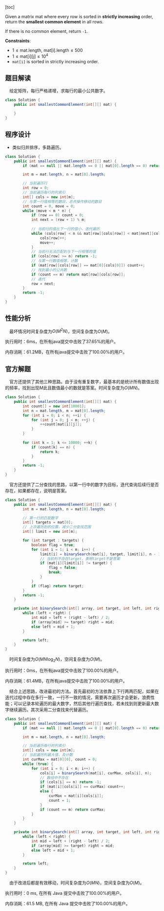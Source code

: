 [toc]

Given a matrix mat where every row is sorted in **strictly increasing** order, return the **smallest common element** in all rows.

If there is no common element, return `-1`.



**Constraints**:

* $1 \le \text{mat.length, mat[i].length} \le 500$
* $1 \le \text{mat[i][j]} \le 10^4$
* `mat[i]` is sorted in strictly increasing order.



## 题目解读

&emsp;给定矩阵，每行严格递增，求每行的最小公共数字。

```java
class Solution {
    public int smallestCommonElement(int[][] mat) {

    }
}
```

## 程序设计

* 类似归并排序，多路遍历。

```java
class Solution {
    public int smallestCommonElement(int[][] mat) {
        if (mat == null || mat.length == 0 || mat[0].length == 0) return -1;

        int m = mat.length, n = mat[0].length;

        // 当前遍历行
        int row = 0;
        // 当前遍历每行的列索引
        int[] cols = new int[m];
		// 与第一行值相等的数目，总共操作移动的数目
        int count = 0, move = 0;
        while (move < m * n) {
            if (row == 0) count = 0;
            int next = (row + 1) % m;
            
            // 当前行的值比下一行的值小，迭代遍历
            while (cols[row] < n && mat[row][cols[row]] < mat[next][cols[next]]) {
                cols[row]++;
                move++;
            }
            // 当前行无法匹配到与下一行相等的值
            if (cols[row] >= n) return -1;
            // 与第一行数值相等，计数
            if (mat[row][cols[row]] == mat[0][cols[0]]) count++;
            // 找到最小的公共数
            if (count == m) return mat[row][cols[row]];
            // 迭代
            row = next;
        }
        return -1;
    }
}
```

## 性能分析

&emsp;最坏情况时间复杂度为$O(M^2N)$，空间复杂度为$O(M)$。

执行用时：6ms，在所有java提交中击败了37.65%的用户。

内存消耗：61.2MB，在所有java提交中击败了100.00%的用户。

## 官方解题

&emsp;官方还提供了其他三种思路。由于没有重复数字，最基本的是统计所有数值出现的频率，找到出现$M$此且数值最小的数就是答案。时间复杂度为$O(MN)$。

```java
class Solution {
    public int smallestCommonElement(int[][] mat) {
    	int count[] = new int[10001];
    	int n = mat.length, m = mat[0].length;
    	for (int i = 0; i < n; ++i) {
        	for (int j = 0; j < m; ++j) {
            	++count[mat[i][j]];
        	}
    	}
    	
        for (int k = 1; k <= 10000; ++k) {
        	if (count[k] == n) {
            	return k;
        	}
    	} 
    	return -1;
	}
}
```

&emsp;官方还提供了二分查找的思路，以第一行中的数字为目标，迭代查询后续行是否存在，如果都存在，说明是答案。

```java
class Solution {
    public int smallestCommonElement(int[][] mat) {
        int m = mat.length, n = mat[0].length;

        // 第一行的匹配数字
        int[] targets = mat[0];
        // 上次遍历到的位置，减少二分查找范围
        int[] limit = new int[m];

        for (int target : targets) {
            boolean flag = true;
            for (int i = 1; i < m; i++) {
                limit[i] = binarySearch(mat[i], target, limit[i], n - 1);
                // 当前列不存在target，表明target不是答案
                if (mat[i][limit[i]] != target) {
                    flag = false;
                    break;
                }
            }
            if (flag) return target;
        }
        return -1;
    }

    private int binarySearch(int[] array, int target, int left, int right) {
        while (left < right) {
            int mid = left + (right - left) / 2;
            if (array[mid] >= target) right = mid;
            else left = mid + 1;
        }

        return left;
    }
}
```

&emsp;时间复杂度为$O(MN\log_2N)$，空间复杂度为$O(M)$。

执行用时：0ms，在所有java提交中击败了100.00%的用户。

内存消耗：61.4MB，在所有java提交中击败了100.00%的用户。

&emsp;结合上述思路，改进最初的方法。首先最初的方法依靠上下行两两匹配，如果在迭代过程中存在多行一致，一行不一致的情况，需要再次遍历才会更新，浪费性能；可以记录本轮遍历的最大数字，然后其他行遍历查找，若未找到则更新最大数字继续遍历。其次采用二分查找来代替遍历。

```java
class Solution {
    public int smallestCommonElement(int[][] mat) {
        if (mat == null || mat.length == 0 || mat[0].length == 0) return -1;

        int m = mat.length, n = mat[0].length;

        // 当前遍历每行的列索引
        int[] cols = new int[m];
        // 当前遍历列最大值，及计数
        int curMax = mat[0][0], count = 0;
        while (true) {
            for (int i = 0; i < m; i++) {
                cols[i] = binarySearch(mat[i], curMax, cols[i], n);
                // 数组中不存在
                if (cols[i] == n) return -1;
                if (mat[i][cols[i]] == curMax) count++;
                else {
                    curMax = mat[i][cols[i]];
                    count = 1;
                }
                if (count == m) return curMax;
            }
        }
    }

    private int binarySearch(int[] array, int target, int left, int right) {
        while (left < right) {
            int mid = left + (right - left) / 2;
            if (array[mid] >= target) right = mid;
            else left = mid + 1;
        }

        return left;
    }
}
```

&emsp;由于改进后都是有效移动，时间复杂度为$O(MN)$，空间复杂度为$O(M)$。

执行用时：0 ms, 在所有 Java 提交中击败了100.00%的用户。

内存消耗：61.5 MB, 在所有 Java 提交中击败了100.00%的用户。